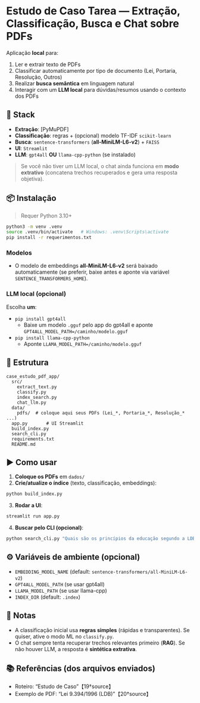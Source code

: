 # Estudo de Caso Tarea — Extração, Classificação, Busca e Chat sobre PDFs

Aplicação **local** para:
1) Ler e extrair texto de PDFs  
2) Classificar automaticamente por tipo de documento (Lei, Portaria, Resolução, Outros)  
3) Realizar **busca semântica** em linguagem natural  
4) Interagir com um **LLM local** para dúvidas/resumos usando o contexto dos PDFs


## 🧩 Stack
- **Extração**: [PyMuPDF]
- **Classificação**: regras + (opcional) modelo TF-IDF `scikit-learn`
- **Busca**: `sentence-transformers` (**all-MiniLM-L6-v2**) + `FAISS`
- **UI**: `Streamlit`
- **LLM**: `gpt4all` **OU** `llama-cpp-python` (se instalado)

> Se você não tiver um LLM local, o chat ainda funciona em **modo extrativo** (concatena trechos recuperados e gera uma resposta objetiva).


## 📦 Instalação

> Requer Python 3.10+

```bash
python3 -m venv .venv
source .venv/bin/activate   # Windows: .venv\Scripts\activate
pip install -r requerimentos.txt
```

### Modelos
- O modelo de embeddings **all-MiniLM-L6-v2** será baixado automaticamente
  (se preferir, baixe antes e aponte via variável `SENTENCE_TRANSFORMERS_HOME`).

### LLM local (opcional)
Escolha **um**:
- `pip install gpt4all`
  - Baixe um modelo `.gguf` pelo app do gpt4all e aponte `GPT4ALL_MODEL_PATH=/caminho/modelo.gguf`
- `pip install llama-cpp-python`
  - Aponte `LLAMA_MODEL_PATH=/caminho/modelo.gguf`

## 📁 Estrutura

```
case_estudo_pdf_app/
  src/
    extract_text.py
    classify.py
    index_search.py
    chat_llm.py
  data/
    pdfs/  # coloque aqui seus PDFs (Lei_*, Portaria_*, Resolução_* ...)
  app.py       # UI Streamlit
  build_index.py
  search_cli.py
  requirements.txt
  README.md
```

## ▶️ Como usar

1. **Coloque os PDFs** em `dados/`
2. **Crie/atualize o índice** (texto, classificação, embeddings):
```bash
python build_index.py
```
3. **Rodar a UI**:
```bash
streamlit run app.py
```
4. **Buscar pelo CLI (opcional)**:
```bash
python search_cli.py "Quais são os princípios da educação segundo a LDB?"
```

## ⚙️ Variáveis de ambiente (opcional)
- `EMBEDDING_MODEL_NAME` (default: `sentence-transformers/all-MiniLM-L6-v2`)
- `GPT4ALL_MODEL_PATH` (se usar gpt4all)
- `LLAMA_MODEL_PATH` (se usar llama-cpp)
- `INDEX_DIR` (default: `.index`)

## 🧪 Notas
- A classificação inicial usa **regras simples** (rápidas e transparentes). Se quiser, ative o modo ML no `classify.py`.
- O chat sempre tenta recuperar trechos relevantes primeiro (**RAG**). Se não houver LLM, a resposta é **sintética extrativa**.

## 📚 Referências (dos arquivos enviados)
- Roteiro: “Estudo de Caso”【19†source】
- Exemplo de PDF: “Lei 9.394/1996 (LDB)”【20†source】